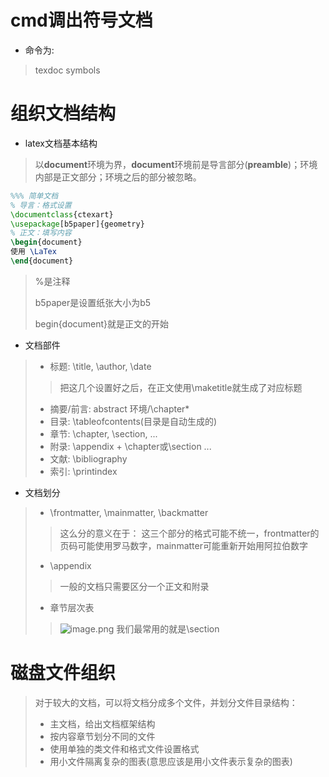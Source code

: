 # cmd调出符号文档
* 命令为:
> texdoc symbols

# 组织文档结构
* latex文档基本结构
> 以**document**环境为界，**document**环境前是导言部分(**preamble**)；环境内部是正文部分；环境之后的部分被忽略。
```latex
%%% 简单文档
% 导言：格式设置
\documentclass{ctexart}
\usepackage[b5paper]{geometry}
% 正文：填写内容
\begin{document}
使用 \LaTex
\end{document}
```
> %是注释
>
> b5paper是设置纸张大小为b5
>
> begin{document}就是正文的开始
* 文档部件
> * 标题: \title, \author\, \date 
> > 把这几个设置好之后，在正文使用\maketitle就生成了对应标题
> * 摘要/前言: abstract 环境/\chapter*
> * 目录: \tableofcontents(目录是自动生成的)
> * 章节: \chapter, \section, ...
> * 附录: \appendix + \chapter或\section ...
> * 文献: \bibliography
> * 索引: \printindex
* 文档划分
> * \frontmatter, \mainmatter, \backmatter
> > 这么分的意义在于：
> > 这三个部分的格式可能不统一，frontmatter的页码可能使用罗马数字，mainmatter可能重新开始用阿拉伯数字
> * \appendix
> > 一般的文档只需要区分一个正文和附录
> * 章节层次表
> > ![image.png](https://s2.loli.net/2022/06/25/7fKsJQcytF5TdSD.png)
> > 我们最常用的就是\section
# 磁盘文件组织
> 对于较大的文档，可以将文档分成多个文件，并划分文件目录结构：
> * 主文档，给出文档框架结构
> * 按内容章节划分不同的文件
> * 使用单独的类文件和格式文件设置格式
> * 用小文件隔离复杂的图表(意思应该是用小文件表示复杂的图表)